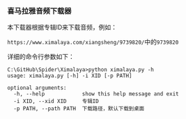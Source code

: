 ### 喜马拉雅音频下载器

本下载器根据专辑ID来下载音频，例如：

`https://www.ximalaya.com/xiangsheng/9739820/`中的`9739820`

详细的命令行参数如下：
```
C:\GitHub\Spider\Ximalaya>python ximalaya.py -h
usage: ximalaya.py [-h] -i XID [-p PATH]

optional arguments:
  -h, --help            show this help message and exit
  -i XID, --xid XID     专辑ID
  -p PATH, --path PATH  下载路径，默认下载到桌面
```
